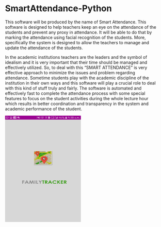 # SmartAttendance-Python
This software will be produced by the name of Smart Attendance. This software is designed to help teachers keep an
eye on the attendance of the students and prevent any proxy in attendance. It will be able to do that by marking the
attendance using facial recognition of the students. More, specifically the system is designed to allow the teachers
to manage and update the attendance of the students.

In the academic institutions teachers are the leaders and the symbol of idealism and it is very
important that their time should be managed and effectively utilized. So, to deal with this
“SMART ATTENDANCE” is very effective approach to minimize the issues and problem
regarding attendance. Sometime students play with the academic discipline of the institution in
their own ways and this software will play a crucial role to deal with this kind of stuff truly and
fairly. The software is automated and effectively fast to complete the attendance process with
some special features to focus on the student activities during the whole lecture hour which
results in better coordination and transparency in the system and academic performance of the
student. 

<img src="https://github.com/harshalkhandelwal/Family_Tracker/blob/master/img1.png"
     alt="Markdown Monster icon"
     style="float: left; margin-right: 10px;" height = "350" width="250"/>
